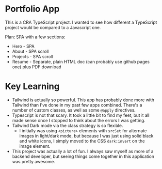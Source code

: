 # Portfolio App

This is a CRA TypeScript project. I wanted to see how different a TypeScript project would be compared to a Javascript one.

Plan:
SPA with a few sections:
* Hero - SPA
* About - SPA scroll
* Projects - SPA scroll
* Resume - Separate, plain HTML doc (can probably use github pages one) plus PDF download

# Key Learning
* Tailwind is actually so powerful. This app has probably done more with Tailwind than I've done in my past few apps combined. There's a number of custom classes, as well as some `@apply` directives.
* Typescript is not that scary. It took a little bit to find my feet, but it all made sense once I stopped to think about the errors I was getting.
* Tailwind Dark mode via the class strategy is so flexible.
  * I initially was using `<picture>` elements with `srcSet` for alternate images in light/dark mode, but because I was just using solid black and white icons, I simply moved to the CSS `dark:invert` on the image element.
* This project was actually a lot of fun. I always saw myself as more of a backend developer, but seeing things come together in this application was pretty awesome.
